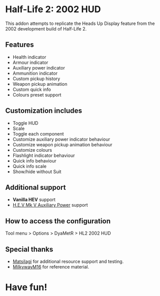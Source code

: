 # Half-Life 2: 2002 HUD
This addon attempts to replicate the Heads Up Display feature from the 2002 development build of Half-Life 2.

## Features
+   Health indicator
+   Armour indicator
+   Auxiliary power indicator
+   Ammunition indicator
+   Custom pickup history
+   Weapon pickup animation
+   Custom quick info
+   Colours preset support

## Customization includes
+   Toggle HUD
+   Scale
+   Toggle each component
+   Customize auxiliary power indicator behaviour
+   Customize weapon pickup animation behaviour
+   Customize colours
+   Flashlight indicator behaviour
+   Quick info behaviour
+   Quick info scale
+   Show/hide without Suit

## Additional support
+   **Vanilla HEV** support
+   [H.E.V Mk V Auxiliary Power](https://steamcommunity.com/sharedfiles/filedetails/?id=1758584347) support

## How to access the configuration
Tool menu > Options > DyaMetR > HL2 2002 HUD

## Special thanks
+   [Matsilagi](https://steamcommunity.com/id/matsilagi2) for additional resource support and testing.
+   [MilkywayM16](https://github.com/MilkywayM16/hl2-old-hud) for reference material.

# Have fun!
